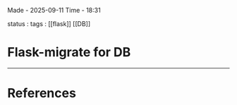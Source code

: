 
Made - 2025-09-11                     Time - 18:31

status :
tags : [[flask]] [[DB]]

# Flask-migrate for DB
---






# References